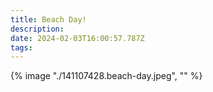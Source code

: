 ```yaml
---
title: Beach Day!
description: 
date: 2024-02-03T16:00:57.787Z
tags: 
---
```

{% image "./141107428.beach-day.jpeg", "" %}
